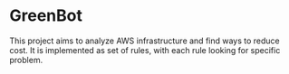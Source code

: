 # GreenBot

This project aims to analyze AWS infrastructure and find ways to reduce cost.  It is implemented as set of rules, with each rule looking for specific problem.

